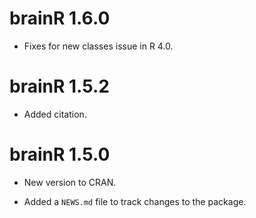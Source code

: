 # brainR 1.6.0

* Fixes for new classes issue in R 4.0.

# brainR 1.5.2

* Added citation.

# brainR 1.5.0

* New version to CRAN.

* Added a `NEWS.md` file to track changes to the package.
